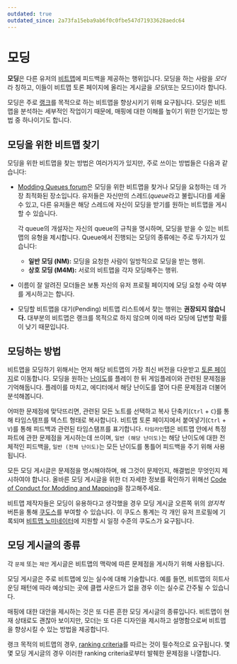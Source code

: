 ```yaml
---
outdated: true
outdated_since: 2a73fa15eba9ab6f0c0fbe547d71933628aedc64
---
```


# 모딩

**모딩**은 다른 유저의 [비트맵](/wiki/Beatmap)에 피드백을 제공하는 행위입니다. 모딩을 하는 사람을 *모더*라 칭하고, 이들이 비트맵 토론 페이지에 올리는 게시글을 *모딩*(또는 모드)이라 합니다.

모딩은 주로 [랭크](/wiki/Beatmap/Category#ranked)를 목적으로 하는 비트맵을 향상시키기 위해 요구됩니다. 모딩은 비트맵을 분석하는 세부적인 작업이기 때문에, 매핑에 대한 이해를 높이기 위한 인기있는 방법 중 하나이기도 합니다.

## 모딩을 위한 비트맵 찾기

모딩을 위한 비트맵을 찾는 방법은 여러가지가 있지만, 주로 쓰이는 방법들은 다음과 같습니다:

- [Modding Queues forum](https://osu.ppy.sh/community/forums/60)은 모딩을 위한 비트맵을 찾거나 모딩을 요청하는 데 가장 최적화된 장소입니다. 유저들은 자신만의 스레드(*queue*라고 불립니다)를 세울 수 있고, 다른 유저들은 해당 스레드에 자신이 모딩을 받기를 원하는 비트맵을 게시할 수 있습니다.

  각 queue의 개설자는 자신의 queue의 규칙을 명시하며, 모딩을 받을 수 있는 비트맵의 유형을 제시합니다. Queue에서 진행되는 모딩의 종류에는 주로 두가지가 있습니다:

  - **일반 모딩 (NM):** 모딩을 요청한 사람이 일방적으로 모딩을 받는 행위.
  - **상호 모딩 (M4M):** 서로의 비트맵을 각자 모딩해주는 행위.

- 이름이 잘 알려진 모더들은 보통 자신의 유저 프로필 페이지에 모딩 요청 수락 여부를 게시하고는 합니다.

- 모딩할 비트맵을 대기(Pending) 비트맵 리스트에서 찾는 행위는 **권장되지 않습니다.** 대부분의 비트맵은 랭크를 목적으로 하지 않으며 이에 따라 모딩에 답변할 확률이 낮기 때문입니다.

## 모딩하는 방법

비트맵을 모딩하기 위해서는 먼저 해당 비트맵의 가장 최신 버전을 다운받고 [토론 페이지](/wiki/Beatmap_Discussion)로 이동합니다. 모딩을 원하는 [난이도](/wiki/Beatmap/Difficulty)를 플레이 한 뒤 게임플레이와 관련된 문제점을 기억해둡니다. 플레이를 마치고, 에디터에서 해당 난이도를 열어 다른 문제점과 더불어 분석해봅니다.

어떠한 문제점에 맞닥뜨리면, 관련된 모든 노트를 선택하고 복사 단축키(`Ctrl` + `C`)를 통해 타임스탬프를 텍스트 형태로 복사합니다. 비트맵 토론 페이지에서 붙여넣기(`Ctrl` + `V`)를 통해 피드백과 관련된 타임스탬프를 표기합니다. `타임라인`탭은 비트맵 안에서 특정 파트에 관한 문제점을 게시하는데 쓰이며, `일반 (해당 난이도)`는 해당 난이도에 대한 전체적인 피드백을, `일반 (전체 난이도)`는 모든 난이도를 통틀어 피드백을 주기 위해 사용됩니다.

모든 모딩 게시글은 문제점을 명시해야하며, 왜 그것이 문제인지, 해결법은 무엇인지 제시하여야 합니다. 올바른 모딩 게시글을 위한 더 자세한 정보를 확인하기 위해선 [Code of Conduct for Modding and Mapping](/wiki/Rules/Code_of_Conduct_for_Modding_and_Mapping#making-a-mod-post)을 참고해주세요.

비트맵 제작자들은 모딩이 유용하다고 생각했을 경우 모딩 게시글 오른쪽 위의 *엄지척* 버튼을 통해 [쿠도스](/wiki/Modding/Kudosu)를 부여할 수 있습니다. 이 쿠도스 통계는 각 개인 유저 프로필에 기록되며 [비트맵 노미네이터](/wiki/People/The_Team/Beatmap_Nominators)에 지원할 시 일정 수준의 쿠도스가 요구됩니다.

## 모딩 게시글의 종류

각 `문제` 또는 `제안` 게시글은 비트맵의 맥락에 따른 문제점을 게시하기 위해 사용됩니다.

모딩 게시글은 주로 비트맵에 있는 실수에 대해 기술합니다. 예를 들면, 비트맵의 히트사운딩 패턴에 따라 예상되는 곳에 클랩 사운드가 없을 경우 이는 실수로 간주될 수 있습니다.

매핑에 대한 대안을 제시하는 것은 또 다른 흔한 모딩 게시글의 종류입니다. 비트맵이 현재 상태로도 괜찮아 보이지만, 모더는 또 다른 디자인을 제시하고 설명함으로써 비트맵을 향상시킬 수 있는 방법을 제공합니다.

랭크 목적의 비트맵의 경우, [ranking criteria](/wiki/Ranking_Criteria)를 따르는 것이 필수적으로 요구됩니다. 몇몇 모딩 게시글의 경우 이러한 ranking criteria로부터 발췌한 문제점을 나열합니다.

